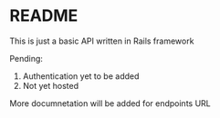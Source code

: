 # README

This is just a basic API written in Rails framework

Pending: 
1) Authentication yet to be added
2) Not yet hosted

More documnetation will be added for endpoints URL
